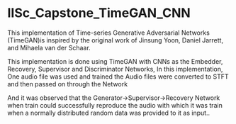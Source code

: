 # IISc_Capstone_TimeGAN_CNN
This implementation of Time-series Generative Adversarial Networks (TimeGAN)is inspired by the original work of Jinsung Yoon, Daniel Jarrett, and Mihaela van der Schaar. 

This implementation is done using TimeGAN with CNNs as the Embedder, Recovery, Supervisor and Discriminator Networks, 
In this implementation, One audio file was used and trained the Audio files were converted to STFT and then passed on through the Network

And it was observed that the Generator->Supervisor->Recovery Network when train could successfully reproduce the audio with which it was train when a normally 
distributed random data was provided to it as input.. 

